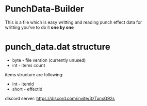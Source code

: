 # PunchData-Builder
This is a file which is easy writting and reading punch effect data
for writting you've to do it **one by one**

# punch_data.dat structure

- byte - file version (currently unused)
- int - items count

items structure are following:
- int - itemId
- short - effectId


discord server: https://discord.com/invite/3zTunxG92s
